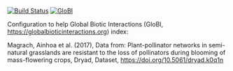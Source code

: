 [![Build Status](https://travis-ci.com/zedome/magrach2017.svg)](https://travis-ci.com/zedomel/magrach2017) [![GloBI](https://api.globalbioticinteractions.org/interaction.svg?accordingTo=globi:zedomel/magrach2017)](https://globalbioticinteractions.org/?accordingTo=globi:zedomel/magrach2017)

Configuration to help Global Biotic Interactions (GloBI, https://globalbioticinteractions.org) index: 

Magrach, Ainhoa et al. (2017), Data from: Plant-pollinator networks in semi-natural grasslands are resistant to the loss of pollinators during blooming of mass-flowering crops, Dryad, Dataset, https://doi.org/10.5061/dryad.k0q1n
